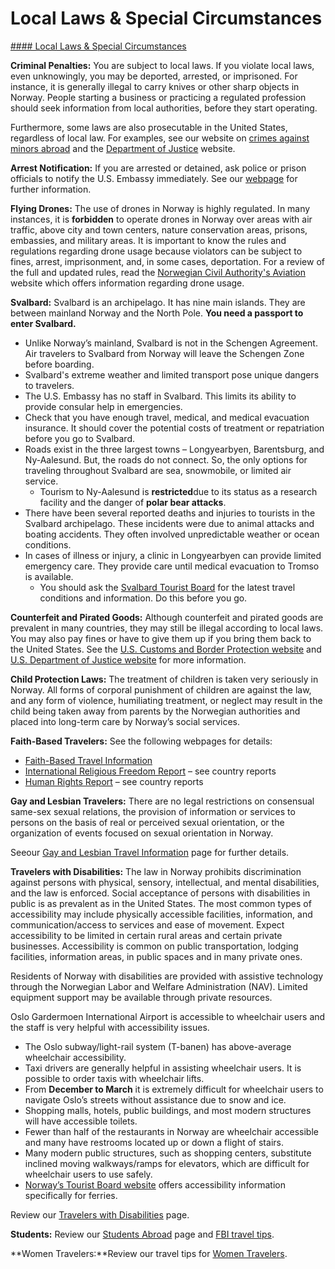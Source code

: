 # Local Laws & Special Circumstances

[#### Local Laws & Special Circumstances](javascript:void(0); "Local Laws & Special Circumstances")

**Criminal Penalties:** You are subject to local laws. If you violate local laws, even unknowingly, you may be deported, arrested, or imprisoned. For instance, it is generally illegal to carry knives or other sharp objects in Norway. People starting a business or practicing a regulated profession should seek information from local authorities, before they start operating.

Furthermore, some laws are also prosecutable in the United States, regardless of local law. For examples, see our website on [crimes against minors abroad](https://travel.state.gov/content/travel/en/international-travel/emergencies/arrest-detention/crimes-against-minors.html) and the [Department of Justice](http://www.justice.gov/usam/criminal-resource-manual-1617-extraterritorial-criminal-jurisdiction-18-usc-112-878-970-1116) website.

**Arrest Notification:** If you are arrested or detained, ask police or prison officials to notify the U.S. Embassy immediately. See our [webpage](https://travel.state.gov/content/travel/en/international-travel/emergencies/arrest-detention.html) for further information.

**Flying Drones:** The use of drones in Norway is highly regulated. In many instances, it is **forbidden** to operate drones in Norway over areas with air traffic, above city and town centers, nature conservation areas, prisons, embassies, and military areas. It is important to know the rules and regulations regarding drone usage because violators can be subject to fines, arrest, imprisonment, and, in some cases, deportation. For a review of the full and updated rules, read the [Norwegian Civil Authority's Aviation](https://gcc02.safelinks.protection.outlook.com/?url=https%3A%2F%2Fluftfartstilsynet.no%2Fen%2F&data=05%7C02%7Cbjornstadst%40state.gov%7Cc07bc1a09ea14e4d2adb08dca58f1b13%7C66cf50745afe48d1a691a12b2121f44b%7C0%7C0%7C638567281249699992%7CUnknown%7CTWFpbGZsb3d8eyJWIjoiMC4wLjAwMDAiLCJQIjoiV2luMzIiLCJBTiI6Ik1haWwiLCJXVCI6Mn0%3D%7C0%7C%7C%7C&sdata=6wlJR1AGRXbNyT%2BvHL8FF7NeQyUMAugQi6z5250CHfQ%3D&reserved=0) website which offers information regarding drone usage.

**Svalbard:** Svalbard is an archipelago. It has nine main islands. They are between mainland Norway and the North Pole. **You need a passport to enter Svalbard.**

* Unlike Norway’s mainland, Svalbard is not in the Schengen Agreement. Air travelers to Svalbard from Norway will leave the Schengen Zone before boarding.
* Svalbard's extreme weather and limited transport pose unique dangers to travelers.
* The U.S. Embassy has no staff in Svalbard. This limits its ability to provide consular help in emergencies.
* Check that you have enough travel, medical, and medical evacuation insurance. It should cover the potential costs of treatment or repatriation before you go to Svalbard.
* Roads exist in the three largest towns – Longyearbyen, Barentsburg, and Ny-Aalesund. But, the roads do not connect. So, the only options for traveling throughout Svalbard are sea, snowmobile, or limited air service.
  + Tourism to Ny-Aalesund is **restricted**due to its status as a research facility and the danger of **polar bear attacks**.
* There have been several reported deaths and injuries to tourists in the Svalbard archipelago. These incidents were due to animal attacks and boating accidents. They often involved unpredictable weather or ocean conditions.
* In cases of illness or injury, a clinic in Longyearbyen can provide limited emergency care. They provide care until medical evacuation to Tromso is available.
  + You should ask the [Svalbard Tourist Board](https://en.visitsvalbard.com/) for the latest travel conditions and information. Do this before you go.

**Counterfeit and Pirated Goods:** Although counterfeit and pirated goods are prevalent in many countries, they may still be illegal according to local laws. You may also pay fines or have to give them up if you bring them back to the United States. See the [U.S. Customs and Border Protection website](https://www.cbp.gov/trade/fakegoodsrealdangers#:~:text=It%20is%20illegal%20to%20purchase%20counterfeit%20goods.%20Bringing,activities%2C%20such%20as%20forced%20labor%20or%20human%20trafficking.) and [U.S. Department of Justice website](https://www.justice.gov/criminal/criminal-ccips) for more information.

**Child Protection Laws:** The treatment of children is taken very seriously in Norway. All forms of corporal punishment of children are against the law, and any form of violence, humiliating treatment, or neglect may result in the child being taken away from parents by the Norwegian authorities and placed into long-term care by Norway’s social services.

**Faith-Based Travelers:** See the following webpages for details:

* [Faith-Based Travel Information](https://travel.state.gov/content/travel/en/international-travel/before-you-go/travelers-with-special-considerations/faith-based-travel.html)
* [International Religious Freedom Report](http://www.state.gov/j/drl/irf/rpt/index.htm) – see country reports
* [Human Rights Report](http://www.state.gov/j/drl/rls/hrrpt/) – see country reports

**Gay and Lesbian Travelers:** There are no legal restrictions on consensual same-sex sexual relations, the provision of information or services to persons on the basis of real or perceived sexual orientation, or the organization of events focused on sexual orientation in Norway.

Seeour [Gay and Lesbian Travel Information](https://travel.state.gov/content/travel/en/international-travel/before-you-go/travelers-with-special-considerations/lgbti.html) page for further details.

**Travelers with Disabilities:** The law in Norway prohibits discrimination against persons with physical, sensory, intellectual, and mental disabilities, and the law is enforced. Social acceptance of persons with disabilities in public is as prevalent as in the United States. The most common types of accessibility may include physically accessible facilities, information, and communication/access to services and ease of movement. Expect accessibility to be limited in certain rural areas and certain private businesses. Accessibility is common on public transportation, lodging facilities, information areas, in public spaces and in many private ones.

Residents of Norway with disabilities are provided with assistive technology through the Norwegian Labor and Welfare Administration (NAV). Limited equipment support may be available through private resources.

Oslo Gardermoen International Airport is accessible to wheelchair users and the staff is very helpful with accessibility issues.

* The Oslo subway/light-rail system (T-banen) has above-average wheelchair accessibility.
* Taxi drivers are generally helpful in assisting wheelchair users. It is possible to order taxis with wheelchair lifts.
* From **December to March** it is extremely difficult for wheelchair users to navigate Oslo’s streets without assistance due to snow and ice.
* Shopping malls, hotels, public buildings, and most modern structures will have accessible toilets.
* Fewer than half of the restaurants in Norway are wheelchair accessible and many have restrooms located up or down a flight of stairs.
* Many modern public structures, such as shopping centers, substitute inclined moving walkways/ramps for elevators, which are difficult for wheelchair users to use safely.
* [Norway’s Tourist Board website](https://www.visitnorway.com/plan-your-trip/travelling-with-disabilities/) offers accessibility information specifically for ferries.

Review our [Travelers with Disabilities](https://travel.state.gov/content/travel/en/international-travel/before-you-go/travelers-with-special-considerations/traveling-with-disabilties.html) page.

**Students:** Review our [Students Abroad](https://travel.state.gov/content/travel/en/international-travel/before-you-go/travelers-with-special-considerations/students.html) page and [FBI travel tips](https://www.fbi.gov/file-repository/student-travel-brochure-pdf.pdf/view).

**Women Travelers:**Review our travel tips for [Women Travelers](https://travel.state.gov/content/travel/en/international-travel/before-you-go/travelers-with-special-considerations/women-travelers.html).